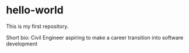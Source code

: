 # hello-world
This is my first repository.

Short bio: Civil Engineer aspiring to make a career transition into software development
